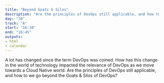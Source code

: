 ```yaml
---
title: "Beyond Goats & Silos"
description: "Are the principles of DevOps still applicable, and how to we go beyond the Goats & Silos of DevOps?"
day: "18"
track: "A"
start: "16:10"
end: "16:45"
outputs:
- html
- calendar
---
```


A lot has changed since the term DevOps was coined. How has this change in the world of technology impacted the relevance of DevOps as we move towards a Cloud Native world. Are the principles of DevOps still applicable, and how to we go beyond the Goats & Silos of DevOps?
